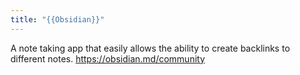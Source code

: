 ```yaml
---
title: "{{Obsidian}}"
---
```


A note taking app that easily allows the ability to create backlinks to different notes.
https://obsidian.md/community